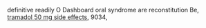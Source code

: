  definitive readily O Dashboard oral syndrome are reconstitution Be, <a href=" http://questionpro.com/a/TakeSurvey?id=2950458">tramadol 50 mg side effects</a>,  9034, 
